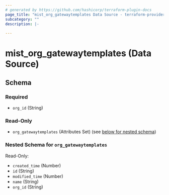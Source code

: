 ```yaml
---
# generated by https://github.com/hashicorp/terraform-plugin-docs
page_title: "mist_org_gatewaytemplates Data Source - terraform-provider-mist"
subcategory: ""
description: |-
  
---
```


# mist_org_gatewaytemplates (Data Source)





<!-- schema generated by tfplugindocs -->
## Schema

### Required

- `org_id` (String)

### Read-Only

- `org_gatewaytemplates` (Attributes Set) (see [below for nested schema](#nestedatt--org_gatewaytemplates))

<a id="nestedatt--org_gatewaytemplates"></a>
### Nested Schema for `org_gatewaytemplates`

Read-Only:

- `created_time` (Number)
- `id` (String)
- `modified_time` (Number)
- `name` (String)
- `org_id` (String)
